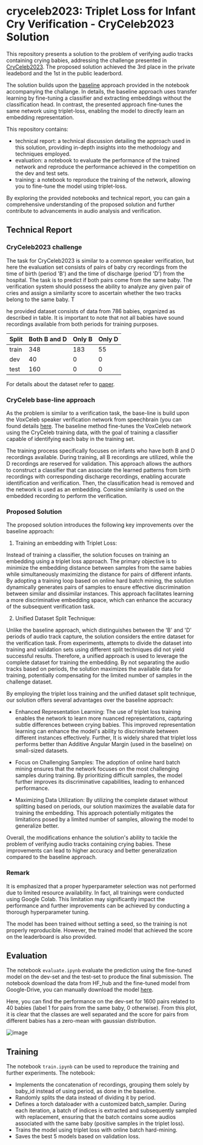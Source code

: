
# cryceleb2023: Triplet Loss for Infant Cry Verification - CryCeleb2023 Solution

This repository presents a solution to the problem of verifying audio
tracks containing crying babies, addressing the challenge presented in [CryCeleb2023](https://huggingface.co/spaces/competitions/CryCeleb2023).
The proposed solution achieved the 3rd place in the private leadebord and the 1st
in the public leaderbord.


The solution builds upon the [baseline](https://github.com/Ubenwa/cryceleb2023) approach provided in the notebook 
accompanying the challange. 
In details, the baseline approach uses transfer learning by fine-tuning a classifier and extracting embeddings without the classification head. In contrast, the presented approach fine-tunes the same network using triplet-loss, enabling the model to directly learn an embedding representation.


This repository contains:
- technical report: a technical discussion detailing the approach used in this solution, providing in-depth insights into the methodology and techniques employed.
- evaluation: a notebook to evaluate the performance of the trained network and reproduce the performance achieved in the competition on the dev and test sets.
- training: a notebook to reproduce the training of the network, allowing you to fine-tune the model using triplet-loss.

  
By exploring the provided notebooks and technical report, you can gain a comprehensive understanding of the proposed solution and further contribute to advancements in audio analysis and verification.



## Technical Report

### CryCeleb2023 challenge

The task for CryCeleb2023 is similar to a common speaker verification, but here the evaluation set consists of pairs of baby cry recordings from the time of birth (period 'B') and the time of discharge (period 'D') from the hospital. The task is to predict if both pairs come from the same baby. The verification system should possess the ability to analyze any given pair of cries and assign a similarity score to ascertain whether the two tracks belong to the same baby.
T

he provided dataset consists of data from 786 babies, organized as described in table. It is important to note that not all babies have sound recordings available from both periods for training purposes.

| Split  | Both B and D  | Only B  | Only D  |
|---|---|---|---|
| train  |  348 |  183 |  55 |   ||
|  dev | 40  |  0 |  0 |   ||
|  test |  160 | 0  |  0 |   ||


For details about the dataset refer to [paper](https://arxiv.org/pdf/2305.00969.pdf).




### CryCeleb base-line approach

As the problem is similar to a verification task, the base-line is build upon the VoxCeleb speaker verification network from speechbrain (you can found details [here](https://huggingface.co/speechbrain/spkrec-ecapa-voxceleb). The baseline method fine-tunes the VoxCeleb network using the CryCeleb training data, with the goal of training a classifier capable of identifying each baby in the training set. 

The training process specifically focuses on infants who have both B and D recordings available. During training, all B recordings are utilized, while the D recordings are reserved for validation. This approach allows the authors to construct a classifier that can associate the learned patterns from birth recordings with corresponding discharge recordings, enabling accurate identification and verification. Then, the classification head is removed and the network is used as an embedding. Consine similarity is used on the embedded recording to perform the verification.



### Proposed Solution

The proposed solution introduces the following key improvements over the baseline approach:

1) Training an embedding with Triplet Loss:

Instead of training a classifier, the solution focuses on training an 
embedding using a triplet loss approach. The primary objective is to 
minimize the embedding distance between samples from the same babies
while simultaneously maximizing the distance for pairs of different infants.
By adopting a training loop based on online hard batch mining, the solution
dynamically generates pairs of samples to ensure effective discrimination
between similar and dissimilar instances. This approach facilitates 
learning a more discriminative embedding space, which can enhance the accuracy of the subsequent verification task.

2) Unified Dataset Split Technique:

Unlike the baseline approach, which distinguishes between the 'B' and 'D' 
periods of audio track capture, the solution considers the entire dataset 
for the verification task. From experiments, attempts to divide the dataset 
into training and validation sets using different split techniques 
did not yield successful results. Therefore, a unified
approach is used to leverage the complete dataset for training the embedding. 
By not separating the audio tracks based on periods,
the solution maximizes the available data for training, 
potentially compensating for the limited number of samples 
in the challenge dataset.

By employing the triplet loss training and the unified dataset split 
technique, our solution offers several advantages over the baseline approach:

- Enhanced Representation Learning: The use of triplet loss training enables
the network to learn more nuanced representations, capturing subtle
differences between crying babies. This improved representation learning
can enhance the model's ability to discriminate between different 
instances effectively. Further, It is widely shared that triplet loss performs
better than Additive Angular Margin (used in the baseline) on small-sized datasets.

- Focus on Challenging Samples: The adoption of online hard batch mining
ensures that the network focuses on the most challenging samples during
training. By prioritizing difficult samples, the model further improves
its discriminative capabilities, leading to enhanced performance.

- Maximizing Data Utilization: By utilizing the complete dataset without 
splitting based on periods, our solution maximizes the available data for
training the embedding. This approach potentially mitigates the limitations
posed by a limited number of samples, allowing the model to generalize
better.

Overall, the modifications enhance the solution's ability to tackle the problem of
verifying audio tracks containing crying babies. These improvements can lead to higher 
accuracy and better generalization compared to the baseline approach.

### Remark
It is emphasized that a proper hyperparameter selection was not performed due to limited resource availability. In fact, all trainings were conducted using Google Colab. This limitation may significantly impact the performance and further improvements can be achieved by conducting a thorough hyperparameter tuning.


The model has been trained without setting a seed, so the training is not properly reproducible. However, the trained model that achieved the score on the leaderboard is also provided.



## Evaluation
The notebook ```evaluate.ipynb``` evaluate the prediction using the fine-tuned model on the dev-set and the test-set to produce the final submission.
The notebook download the data from HF_hub and the fine-tuned model from Google-Drive, you can manually download the model [here](https://drive.google.com/file/d/1eZnYIlL5ZrLKoqBoEUow9M_EfX1Xt0MQ/view?usp=sharing).


Here, you can find the performance on the dev-set for 1600 pairs related to 40 babies (label 1 for pairs from the same baby, 0 otherwise). From this plot,
it is clear that the classes are well separated and the score for pairs from different babies has a zero-mean with gaussian distribution.

![image](https://github.com/conti748/cryceleb2023/assets/84905628/0bf3e04d-d005-4306-ad7b-528684e64474)



## Training

The notebook ```train.ipynb``` can be used to reproduce the training and further experiments. 
The notebook:
- Implements the concatenation of recordings, grouping them solely by baby_id instead of using period, as done in the baseline.
- Randomly splits the data instead of dividing it by period.
- Defines a torch dataloader with a customized batch_sampler. During each iteration, a batch of indices is extracted and subsequently sampled with replacement, ensuring that the batch contains some audios associated with the same baby (positive samples in the triplet loss).
- Trains the model using triplet loss with online batch hard-mining.
- Saves the best 5 models based on validation loss.
  

